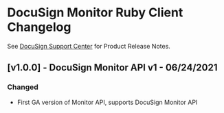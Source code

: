 # DocuSign Monitor Ruby Client Changelog
See [DocuSign Support Center](https://support.docusign.com/en/releasenotes/) for Product Release Notes.

## [v1.0.0] - DocuSign Monitor API v1 - 06/24/2021
### Changed
- First GA version of Monitor API, supports DocuSign Monitor API
